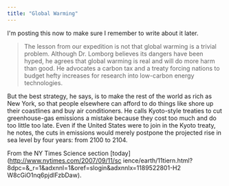 ```yaml
---
title: "Global Warming"
---
```

I'm posting this now to make sure I remember to write about it later.

> The lesson from our expedition is not that global warming is a trivial
problem. Although Dr. Lomborg believes its dangers have been hyped, he agrees
that global warming is real and will do more harm than good. He advocates a
carbon tax and a treaty forcing nations to budget hefty increases for research
into low-carbon energy technologies.

  
But the best strategy, he says, is to make the rest of the world as rich as
New York, so that people elsewhere can afford to do things like shore up their
coastlines and buy air conditioners. He calls Kyoto-style treaties to cut
greenhouse-gas emissions a mistake because they cost too much and do too
little too late. Even if the United States were to join in the Kyoto treaty,
he notes, the cuts in emissions would merely postpone the projected rise in
sea level by four years: from 2100 to 2104.

  
  
From the NY Times Science section [today](http://www.nytimes.com/2007/09/11/sc
ience/earth/11tiern.html?8dpc=&_r=1&adxnnl=1&oref=slogin&adxnnlx=1189522801-H2
W8cGiO1nq6pjdlFzbDaw).

